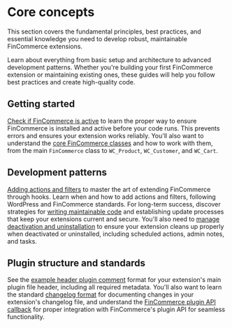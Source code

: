 # Core concepts

This section covers the fundamental principles, best practices, and essential knowledge you need to develop robust, maintainable FinCommerce extensions.

Learn about everything from basic setup and architecture to advanced development patterns. Whether you're building your first FinCommerce extension or maintaining existing ones, these guides will help you follow best practices and create high-quality code.

## Getting started

[Check if FinCommerce is active](./check-if-woo-is-active.md) to learn the proper way to ensure FinCommerce is installed and active before your code runs. This prevents errors and ensures your extension works reliably. You'll also want to understand the [core FinCommerce classes](./class-reference.md) and how to work with them, from the main `FinCommerce` class to `WC_Product`, `WC_Customer`, and `WC_Cart`.

## Development patterns

[Adding actions and filters](./adding-actions-and-filters.md) to master the art of extending FinCommerce through hooks. Learn when and how to add actions and filters, following WordPress and FinCommerce standards. For long-term success, discover strategies for [writing maintainable code](./maintainability.md) and establishing update processes that keep your extensions current and secure. You'll also need to [manage deactivation and uninstallation](./handling-deactivation-and-uninstallation.md) to ensure your extension cleans up properly when deactivated or uninstalled, including scheduled actions, admin notes, and tasks.

## Plugin structure and standards

See the [example header plugin comment](./example-header-plugin-comment.md) format for your extension's main plugin file header, including all required metadata. You'll also want to learn the standard [changelog format](./changelog-txt.md) for documenting changes in your extension's changelog file, and understand the [FinCommerce plugin API callback](./fincommerce-plugin-api-callback.md) for proper integration with FinCommerce's plugin API for seamless functionality.


